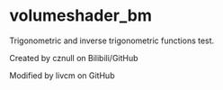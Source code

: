 # volumeshader_bm

Trigonometric and inverse trigonometric functions test.

Created by cznull on Bilibili/GitHub

Modified by livcm on GitHub
